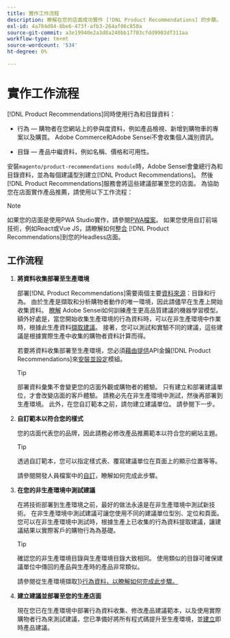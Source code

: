 ```yaml
---
title: 實作工作流程
description: 瞭解在您的店面成功實作 [!DNL Product Recommendations] 的步驟。
exl-id: 4a784d04-8be6-473f-afb3-264af06c850a
source-git-commit: a3e19940e2a3d8a240bb17703cfdd9903df311aa
workflow-type: tm+mt
source-wordcount: '534'
ht-degree: 0%

---
```


# 實作工作流程

[!DNL Product Recommendations]同時使用行為和目錄資料：

- 行為 — 購物者在您網站上的參與度資料，例如產品檢視、新增到購物車的專案以及購買。 Adobe Commerce和Adobe Sensei不會收集個人識別資訊。

- 目錄 — 產品中繼資料，例如名稱、價格和可用性。

安裝`magento/product-recommendations module`時，Adobe Sensei會彙總行為和目錄資料，並為每個建議型別建立[!DNL Product Recommendations]。 然後[!DNL Product Recommendations]服務會將這些建議部署至您的店面。 為協助您在店面實作產品推薦，請使用以下工作流程：

>[!NOTE]
>
> 如果您的店面是使用PWA Studio實作，請參閱[PWA檔案](https://developer.adobe.com/commerce/pwa-studio/integrations/product-recommendations/)。 如果您使用自訂前端技術，例如React或Vue JS，請瞭解如何[整合](headless.md) [!DNL Product Recommendations]到您的Headless店面。

## 工作流程

1. **將資料收集部署至生產環境**

   部署[!DNL Product Recommendations]需要兩個主要[資料來源](type.md)：目錄和行為。 由於生產是擷取和分析購物者動作的唯一環境，因此請儘早在生產上開始收集資料。 [瞭解](events.md) Adobe Sensei如何訓練產生更高品質建議的機器學習模型。 額外好處是，當您開始收集生產環境的行為資料時，可以在非生產環境中作業時，根據此生產資料[擷取建議](staging-environment.md#fetch-recommendations-from-production-environment-recommended)。 接著，您可以測試和實驗不同的建議，這些建議是根據實際生產中收集的購物者資料計算而得。

   若要將資料收集部署至生產環境，您必須[藉由提供](install-configure.md)API金鑰[!DNL Product Recommendations]來[安裝並設定](https://experienceleague.adobe.com/docs/commerce/user-guides/integration-services/saas.html)模組。

   >[!TIP]
   >
   > 部署資料彙集不會變更您的店面外觀或購物者的體驗。 只有建立和部署建議單位，才會改變店面的客戶體驗。 請務必先在非生產環境中測試，然後再部署到生產環境。 此外，在您自訂範本之前，請勿建立建議單位。 請參閱下一步。

1. **自訂範本以符合您的樣式**

   您的店面代表您的品牌，因此請務必修改產品推薦範本以符合您的網站主題。

   >[!TIP]
   >
   > 透過自訂範本，您可以指定樣式表、覆寫建議單位在頁面上的顯示位置等等。

   請參閱開發人員檔案中的[自訂](https://experienceleague.adobe.com/docs/commerce/product-recommendations/developer/customize.html)，瞭解如何完成此步驟。

1. **在您的非生產環境中測試建議**

   在將技術部署到生產環境之前，最好的做法永遠是在非生產環境中測試新技術。 在非生產環境中測試建議可讓您使用不同的建議單位型別、定位和頁面。 您可以在非生產環境中測試時，根據生產上已收集的行為資料提取建議，讓建議結果以實際客戶的購物行為為基礎。

   >[!TIP]
   >
   > 確認您的非生產環境目錄與生產環境目錄大致相同。 使用類似的目錄可確保建議單位中傳回的產品與生產時的產品非常類似。

   請參閱從生產環境擷取[1}行為資料，以瞭解如何完成此步驟。](staging-environment.md)

1. **建立建議並部署至您的生產店面**

   現在您已在生產環境中部署行為資料收集、修改產品建議範本，以及使用實際購物者行為來測試建議，您已準備好將所有程式碼提升至生產環境，並[建立](create.md)即時產品建議。
